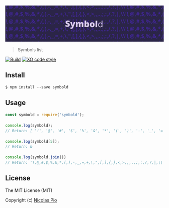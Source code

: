 ![Symbold](symbold.png?raw=true)
> Symbols list


[![Build](https://travis-ci.org/NicolasPio/symbold.svg?branch=master)](https://travis-ci.org/NicolasPio/symbold)
[![XO code style](https://img.shields.io/badge/code_style-XO-5ed9c7.svg)](https://github.com/sindresorhus/xo)

## Install
```
$ npm install --save symbold
```

## Usage
```javascript
const symbold = require('symbold');

console.log(symbold);
// Return: [ '!', '@', '#', '$', '%', '&', '*', '(', ')', '-', '_', '=', '+', '\'', '"', '[', ']', '{', '}', '<', '>', ',', '.', ';', ':', '/', '?', '|', '\\' ]

console.log(symbold[5]);
// Return: &

console.log(symbold.join())
// Return: '!,@,#,$,%,&,*,(,),-,_,=,+,\,",[,],{,},<,>,,,.,;,:,/,?,|,\\'
```

## License
The MIT License (MIT)

Copyright (c) [Nicolas Pio](https://github.com/NicolasPio)
